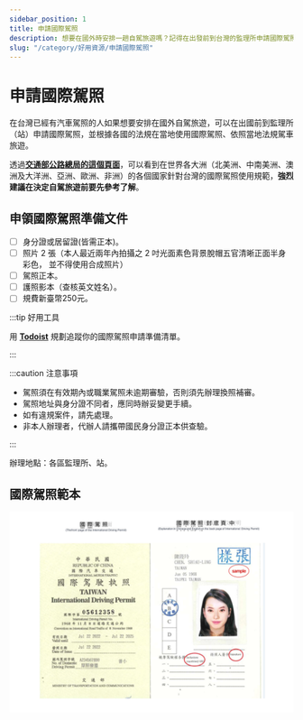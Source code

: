 ```yaml
---
sidebar_position: 1
title: 申請國際駕照
description: 想要在國外時安排一趟自駕旅遊嗎？記得在出發前到台灣的監理所申請國際駕照，才可以好好享受旅程喔！
slug: "/category/好用資源/申請國際駕照"
---
```


# 申請國際駕照

在台灣已經有汽車駕照的人如果想要安排在國外自駕旅遊，可以在出國前到監理所（站）申請國際駕照，並根據各國的法規在當地使用國際駕照、依照當地法規駕車旅遊。

透過[**交通部公路總局的這個頁面**](https://www.thb.gov.tw/News_Download.aspx?n=561&sms=12823)，可以看到在世界各大洲（北美洲、中南美洲、澳洲及大洋洲、亞洲、歐洲、非洲）的各個國家針對台灣的國際駕照使用規範，**強烈建議在決定自駕旅遊前要先參考了解**。

## 申領國際駕照準備文件
- [ ] 身分證或居留證(皆需正本)。
- [ ] 照片 2 張（本人最近兩年內拍攝之 2 吋光面素色背景脫帽五官清晰正面半身彩色， 並不得使用合成照片）
- [ ] 駕照正本。
- [ ] 護照影本（查核英文姓名）。
- [ ] 規費新臺幣250元。

:::tip 好用工具

用 [**Todoist**](https://get.todoist.io/3d1vczem1yso) 規劃追蹤你的國際駕照申請準備清單。

:::

:::caution 注意事項

- 駕照須在有效期內或職業駕照未逾期審驗，否則須先辦理換照補審。
- 駕照地址與身分證不同者，應同時辦妥變更手續。
- 如有違規案件，請先處理。
- 非本人辦理者，代辦人請攜帶國民身分證正本供查驗。 

:::

辦理地點：各區監理所、站。

## 國際駕照範本

![國際駕照範本](./international-driver-licesnse-sample.webp)
